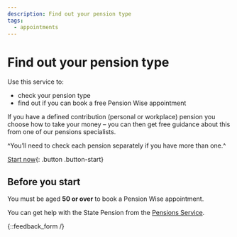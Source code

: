 ```yaml
---
description: Find out your pension type
tags:
  - appointments
---
```


# Find out your pension type

Use this service to:

- check your pension type
- find out if you can book a free Pension Wise appointment

If you have a defined contribution (personal or workplace) pension you choose how to take your money – you can then get free guidance about this from one of our pensions specialists.

^You’ll need to check each pension separately if you have more than one.^

[Start now](/en/pension-type-tool/question-1){: .button .button-start}

## Before you start

You must be aged **50 or over** to book a Pension Wise appointment.

You can get help with the State Pension from the [Pensions Service](http://www.gov.uk/contact-pension-service).

{::feedback_form /}
